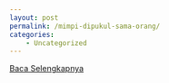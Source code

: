 ```yaml
---
layout: post
permalink: /mimpi-dipukul-sama-orang/
categories:
    - Uncategorized
---
```


[Baca Selengkapnya](/09)